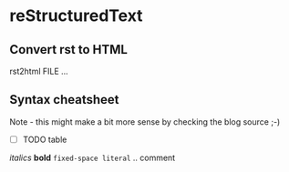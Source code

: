 # reStructuredText
Convert rst to HTML
-------------------



  rst2html FILE ...

Syntax cheatsheet
-----------------


Note - this might make a bit more sense by checking the blog source ;-)

* ☐ TODO table


*italics*
**bold**
``fixed-space literal``
.. comment


